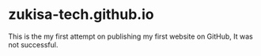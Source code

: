 # zukisa-tech.github.io
 
 This is the my first attempt on publishing my first website on GitHub, It was not successful.
 
 

